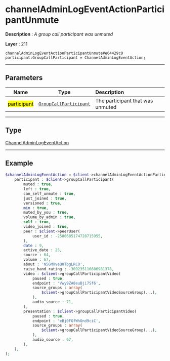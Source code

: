 # channelAdminLogEventActionParticipantUnmute

**Description** : *A group call participant was unmuted*

**Layer** : 211

```tl
channelAdminLogEventActionParticipantUnmute#e64429c0 participant:GroupCallParticipant = ChannelAdminLogEventAction;
```

---

## Parameters

| Name | Type | Description |
| :---: | :---: | :--- |
| <mark>participant</mark> | [`GroupCallParticipant`](type/GroupCallParticipant) | The participant that was unmuted |

---

## Type

[ChannelAdminLogEventAction](type/ChannelAdminLogEventAction)

---

## Example

```php
$channelAdminLogEventAction = $client->channelAdminLogEventActionParticipantUnmute(
	participant : $client->groupCallParticipant(
		muted : true,
		left : true,
		can_self_unmute : true,
		just_joined : true,
		versioned : true,
		min : true,
		muted_by_you : true,
		volume_by_admin : true,
		self : true,
		video_joined : true,
		peer : $client->peerUser(
			user_id : -2580685174728715955,
		),
		date : 9,
		active_date : 25,
		source : 64,
		volume : 67,
		about : 'N5GMXveQ0TbgLRCO',
		raise_hand_rating : -309235116606981378,
		video : $client->groupCallParticipantVideo(
			paused : true,
			endpoint : 'Vwy9ZA8euBji7Sf6',
			source_groups : array(
				$client->groupCallParticipantVideoSourceGroup(...),
			),
			audio_source : 71,
		),
		presentation : $client->groupCallParticipantVideo(
			paused : true,
			endpoint : 'eBj0FGfWhOnd9ciC',
			source_groups : array(
				$client->groupCallParticipantVideoSourceGroup(...),
			),
			audio_source : 67,
		),
	),
);
```